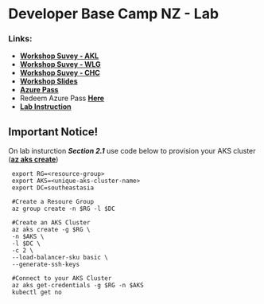 # Developer Base Camp NZ - Lab
<!--- (https://1drv.ms/x/s!As)HLBSbUO0UojYlw0TWxc7Kgi8OYvA?e=yFQs5O) --->
### Links:
- **[Workshop Suvey - AKL](https://www.microsoftevents.com/profile/9337171)**
- **[Workshop Suvey - WLG](https://www.microsoftevents.com/profile/9336924)**
- **[Workshop Suvey - CHC](https://www.microsoftevents.com/profile/9327842)**
- **[Workshop Slides](https://wviriyablob.blob.core.windows.net/devcamp/DevCampSlides.zip)**
- **[Azure Pass](https://1drv.ms/x/s!AsHLBSbUO0UojYo9FZo5mM9k_X1oCw?e=WqSKJp)**
- Redeem Azure Pass **[Here](https://www.microsoftazurepass.com/)**
- **[Lab Instruction](https://aksworkshop.io)**

## Important Notice!
On lab insturction ***Section 2.1*** use code below to provision your AKS cluster (**[az aks create](https://docs.microsoft.com/en-us/cli/azure/aks?view=azure-cli-latest#az-aks-create)**)

     export RG=<resource-group>
     export AKS=<unique-aks-cluster-name>
     export DC=southeastasia
     
     #Create a Resoure Group
     az group create -n $RG -l $DC

     #Create an AKS Cluster
     az aks create -g $RG \
     -n $AKS \
     -l $DC \
     -c 2 \
     --load-balancer-sku basic \
     --generate-ssh-keys

     #Connect to your AKS Cluster
     az aks get-credentials -g $RG -n $AKS
     kubectl get no

 
